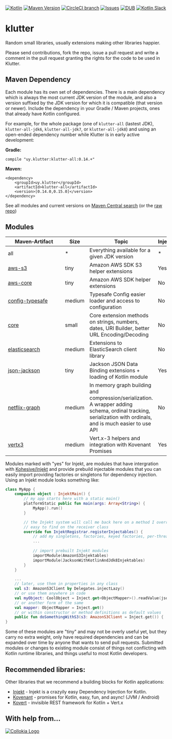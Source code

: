 [![Kotlin](https://img.shields.io/badge/kotlin-1.0.0-blue.svg)](http://kotlinlang.org) [![Maven Version](https://img.shields.io/maven-central/v/uy.klutter/klutter-all-jdk8.svg)](http://search.maven.org/#search%7Cga%7C1%7Cg%3A%22uy.klutter%22) [![CircleCI branch](https://img.shields.io/circleci/project/kohesive/klutter/master.svg)](https://circleci.com/gh/kohesive/klutter/tree/master) [![Issues](https://img.shields.io/github/issues/kohesive/klutter.svg)](https://github.com/kohesive/klutter/issues?q=is%3Aopen) [![DUB](https://img.shields.io/dub/l/vibe-d.svg)](https://github.com/kohesive/klutter/blob/master/LICENSE) [![Kotlin Slack](https://img.shields.io/badge/chat-kotlin%20slack-orange.svg)](http://kotlinslackin.herokuapp.com)

# klutter
Random small libraries, usually extensions making other libraries happier.  

Please send contributions, fork the repo, issue a pull request and write a comment in the pull request granting the
rights for the code to be used in Klutter.

## Maven Dependency

Each module has its own set of dependencies.  There is a main dependency which is always the most current JDK
version of the module, and also a version suffixed by the JDK version for which it is compatible (that version or newer).
Include the dependency in your Gradle / Maven projects, ones that already have Kotlin configured.

For example, for the whole package (one of `klutter-all` (lastest JDK), `klutter-all-jdk6`, `klutter-all-jdk7`, or `klutter-all-jdk8`) and using an
open-ended dependency number while Klutter is in early active development:

**Gradle:**

```
compile "uy.klutter:klutter-all:0.14.+"
```

**Maven:**
```
<dependency>
    <groupId>uy.klutter</groupId>
    <artifactId>klutter-all</artifactId>
    <version>[0.14.0,0.15.0]</version>
</dependency>
```
 
See all modules and current versions on [Maven Central search](http://search.maven.org/#search%7Cga%7C1%7Cg%3A%22uy.klutter%22%20) (or the [raw repo](https://repo1.maven.org/maven2/uy/klutter/))

## Modules

|&nbsp;&nbsp;&nbsp;&nbsp;&nbsp;Maven&#8209;Artifact&nbsp;&nbsp;&nbsp;&nbsp;&nbsp;|Size|Topic|Injekt|
|------|------|------|------|
|all|*|Everything available for a given JDK version|*|
|[aws-s3](aws-s3/)|tiny|Amazon AWS SDK S3 helper extensions|Yes|
|[aws-core](aws-core/)|tiny|Amazon AWS SDK helper extensions|No|
|[config-typesafe](config-typesafe/)|medium|Typesafe Config easier loader and access to configuration|No|
|[core](core/)|small|Core extension methods on strings, numbers, dates, URI Builder, better URL Encoding/Decoding|No|
|[elasticsearch](elasticsearch/)|medium|Extensions to ElasticSearch client library|No|
|[json-jackson](json-jackson/)|tiny|Jackson JSON Data Binding extensions + loading of Kotlin module|Yes|
|[netflix-graph](netflix-graph/)|medium|In memory graph building and compression/serialization.  A wrapper adding schema, ordinal tracking, serialization with ordinals, and is much easier to use API|No|
|[vertx3](vertx3/)|medium|Vert.x-3 helpers and integration with Kovenant Promises|Yes|

Modules marked with "yes" for Injekt, are modules that have intergration with [Kohesive/Injekt](http://github.com/kohesive/injekt) and provide prebuild injectable modules that you can easily import providing factories or singletons for dependency injection.  Using an Injekt module looks something like:

```kotlin
class MyApp {
    companion object : InjektMain() {
        // my app starts here with a static main()
        platformStatic public fun main(args: Array<String>) {
            MyApp().run()
        }

        // the Injekt system will call me back here on a method I override.  And all my functions for registration are
        // easy to find on the receiver class
        override fun InjektRegistrar.registerInjectables() {
            // add my singletons, factories, keyed factories, per-thread factories, ...
            ...
 
            // import prebuilt Injekt modules
            importModule(AmazonS3Injektables)  
            importModule(JacksonWithKotlinAndJdk8Injektables)
        }
    }

    ...
    // later, use them in properties in any class
    val s3: AmazonS3Client by Delegates.injectLazy()
    // or use them anywhere in code
    val myObject: CoolObject = Inject.get<ObjectMapper>().readValue(jsonString)
    // or another form of the same
    val mapper: ObjectMapper = Inject.get()
    // or within constructor or method definitions as default values
    public fun doSomethingWithS3(s3: AmazonS3Client = Inject.get()) { ... }
}
```

Some of these modules are "tiny" and may not be overly useful yet, but they carry no extra weight, only have required dependencies and can be expanded over time by anyone that wants to send pull requests.  Submitted modules or changes to existing module consist of things not conflicting with Kotlin runtime libraries, and things useful to most Kotlin developers.

## Recommended libraries:

Other libraries that we recommend a building blocks for Kotlin applications:

* [Injekt](https://github.com/kohesive/injekt/blob/master/README.md) - Injekt is a crazyily easy Dependency Injection for Kotlin. 
* [Kovenant](http://kovenant.komponents.nl) - promises for Kotlin, easy, fun, and async! (JVM / Android)
* [Kovert](https://github.com/kohesive/kovert) - invisible REST framework for Kotlin + Vert.x

## With help from...

[![Collokia Logo](https://www.collokia.com/images/collokia-logo-210x75.png)](https://www.collokia.com)


